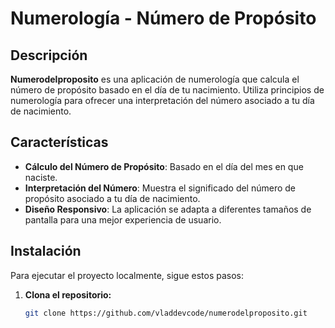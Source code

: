 # Numerología - Número de Propósito

## Descripción

**Numerodelproposito** es una aplicación de numerología que calcula el número de propósito basado en el día de tu nacimiento. Utiliza principios de numerología para ofrecer una interpretación del número asociado a tu día de nacimiento.

## Características

- **Cálculo del Número de Propósito**: Basado en el día del mes en que naciste.
- **Interpretación del Número**: Muestra el significado del número de propósito asociado a tu día de nacimiento.
- **Diseño Responsivo**: La aplicación se adapta a diferentes tamaños de pantalla para una mejor experiencia de usuario.

## Instalación

Para ejecutar el proyecto localmente, sigue estos pasos:

1. **Clona el repositorio:**

   ```bash
   git clone https://github.com/vladdevcode/numerodelproposito.git
